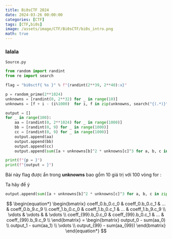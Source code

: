 ```yaml
---
title: Bi0sCTF 2024
date: 2024-03-26 00:00:00
categories: [CTF]
tags: [CTF,bi0s]
image: /assets/image/CTF/Bi0sCTF/bi0s_intro.png
math: true
---
```


### lalala

``Source.py``
```python
from random import randint
from re import search

flag = "bi0sctf{ %s }" % f"{randint(2**39, 2**40):x}"

p = random_prime(2**1024)
unknowns = [randint(0, 2**32) for _ in range(10)]
unknowns = [f + i - (i%1000)  for i, f in zip(unknowns, search("{(.*)}", flag).group(1).encode())]

output = []
for _ in range(100):
    aa = [randint(0, 2**1024) for _ in range(1000)]
    bb = [randint(0, 9) for _ in range(1000)]
    cc = [randint(0, 9) for _ in range(1000)]
    output.append(aa)
    output.append(bb)
    output.append(cc)
    output.append(sum([a + unknowns[b]^2 * unknowns[c]^3 for a, b, c in zip(aa, bb, cc)]) % p)

print(f"{p = }")
print(f"{output = }")
```

Bài này flag được ẩn trong **unknowns** bao gồm 10 giá trị với 100 vòng for :

Ta hãy để ý

```python
output.append(sum([a + unknowns[b]^2 * unknowns[c]^3 for a, b, c in zip(aa, bb, cc)]) % p)
```

$$
\begin{equation*}
    \begin{bmatrix}
        coeff_0.b_0.c_0 & coeff_0.b_0.c_1 & ... & coeff_0.b_9.c_9 \\
        coeff_1.b_0.c_0 & coeff_1.b_0.c_1 & ... & coeff_1.b_9.c_9 \\
        \vdots & \vdots & & \vdots  \\
    coeff_{99}.b_0.c_0 & coeff_{99}.b_0.c_1 & ... & coeff_{99}.b_9.c_9 \\
    \end{bmatrix}
    =
    \begin{bmatrix}
         output_0 - sum(aa_0) \\
        output_1 - sum(aa_1) \\
        \vdots  \\
        output_{99} - sum(aa_{99})
    \end{bmatrix}
\end{equation*}
$$
